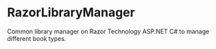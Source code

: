 # RazorLibraryManager
Common library manager on Razor Technology ASP.NET C# to manage different book types.

